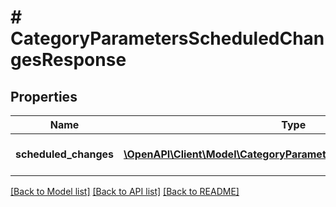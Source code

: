# # CategoryParametersScheduledChangesResponse

## Properties

Name | Type | Description | Notes
------------ | ------------- | ------------- | -------------
**scheduled_changes** | [**\OpenAPI\Client\Model\CategoryParametersScheduledBaseChange[]**](CategoryParametersScheduledBaseChange.md) | The list of scheduled changes. |

[[Back to Model list]](../../README.md#models) [[Back to API list]](../../README.md#endpoints) [[Back to README]](../../README.md)
